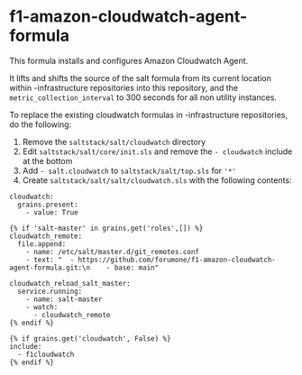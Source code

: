 # f1-amazon-cloudwatch-agent-formula

This formula installs and configures Amazon Cloudwatch Agent.

It lifts and shifts the source of the salt formula from its current location within <project>-infrastructure repositories into this repository, and 
the `metric_collection_interval` to 300 seconds for all non utility instances.

To replace the existing cloudwatch formulas in <project>-infrastructure repositories, do the following:
  
1. Remove the `saltstack/salt/cloudwatch` directory  
2. Edit `saltstack/salt/core/init.sls` and remove the `- cloudwatch` include at the bottom  
3. Add `- salt.cloudwatch` to `saltstack/salt/top.sls` for `'*'`
4. Create `saltstack/salt/salt/cloudwatch.sls` with the following contents:
```
cloudwatch:
  grains.present:
    - value: True

{% if 'salt-master' in grains.get('roles',[]) %}
cloudwatch_remote:
  file.append:
    - name: /etc/salt/master.d/git_remotes.conf
    - text: "  - https://github.com/forumone/f1-amazon-cloudwatch-agent-formula.git:\n    - base: main"

cloudwatch_reload_salt_master:
  service.running:
    - name: salt-master
    - watch:
      - cloudwatch_remote
{% endif %}

{% if grains.get('cloudwatch', False) %}
include:
  - f1cloudwatch
{% endif %}
```
